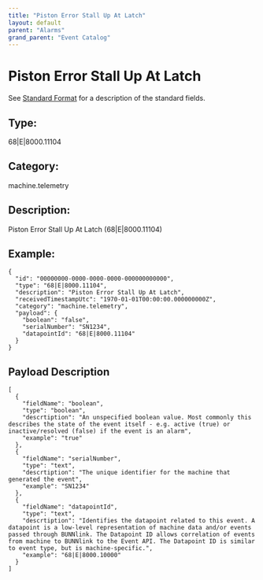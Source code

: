 ```yaml
---
title: "Piston Error Stall Up At Latch"
layout: default
parent: "Alarms"
grand_parent: "Event Catalog"
---
```


# Piston Error Stall Up At Latch

See [Standard Format](/event-subscriptions/event-format) for a description of the standard fields.

## Type:

68\|E\|8000.11104

## Category:

machine.telemetry

## Description: 

Piston Error Stall Up At Latch (68\|E\|8000.11104)

## Example:

```
{
  "id": "00000000-0000-0000-0000-000000000000",
  "type": "68|E|8000.11104",
  "description": "Piston Error Stall Up At Latch",
  "receivedTimestampUtc": "1970-01-01T00:00:00.000000000Z",
  "category": "machine.telemetry",
  "payload": {
    "boolean": "false",
    "serialNumber": "SN1234",
    "datapointId": "68|E|8000.11104"
  }
}
```

## Payload Description

```
[
  {
    "fieldName": "boolean",
    "type": "boolean",
    "descrtiption": "An unspecified boolean value. Most commonly this describes the state of the event itself - e.g. active (true) or inactive/resolved (false) if the event is an alarm",
    "example": "true"
  },
  {
    "fieldName": "serialNumber",
    "type": "text",
    "descrtiption": "The unique identifier for the machine that generated the event",
    "example": "SN1234"
  },
  {
    "fieldName": "datapointId",
    "type": "text",
    "descrtiption": "Identifies the datapoint related to this event. A datapoint is a low-level representation of machine data and/or events passed through BUNNlink. The Datapoint ID allows correlation of events from machine to BUNNlink to the Event API. The Datapoint ID is similar to event type, but is machine-specific.",
    "example": "68|E|8000.10000"
  }
]
```


